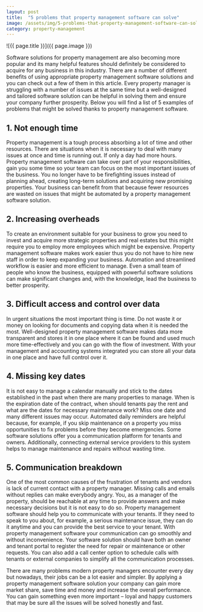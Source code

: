 ```yaml
---
layout: post
title:  "5 problems that property management software can solve"
image: /assets/img/5-problems-that-property-management-software-can-solve.jpg
category: property-management
---
```


![{{ page.title }}]({{ page.image }})

Software solutions for property management are also becoming more popular and its many helpful features should definitely be considered to acquire for any business in this industry. There are a number of different benefits of using appropriate property management software solutions and you can check out a few of them in this article. Every property manager is struggling with a number of issues at the same time but a well-designed and tailored software solution can be helpful in solving them and ensure your company further prosperity. Below you will find a list of 5 examples of problems that might be solved thanks to property management software.


## 1. Not enough time
Property management is a tough process absorbing a lot of time and other resources. There are situations when it is necessary to deal with many issues at once and time is running out. If only a day had more hours. Property management software can take over part of your responsibilities, gain you some time so your team can focus on the most important issues of the business. You no longer have to be firefighting issues instead of planning ahead, creating long-term solutions and acquiring new promising properties. Your business can benefit from that because fewer resources are wasted on issues that might be automated by a property management software solution.

## 2. Increasing overheads
To create an environment suitable for your business to grow you need to invest and acquire more strategic properties and real estates but this might require you to employ more employees which might be expensive. Property management software makes work easier thus you do not have to hire new staff in order to keep expanding your business. Automation and streamlined workflow is easier and more efficient to manage. Even a small team of people who know the business, equipped with powerful software solutions can make significant changes and, with the knowledge, lead the business to better prosperity.

## 3. Difficult access and control over data
In urgent situations the most important thing is time. Do not waste it or money on looking for documents and copying data when it is needed the most. Well-designed property management software makes data more transparent and stores it in one place where it can be found and used much more time-effectively and you can go with the flow of investment. With your management and accounting systems integrated you can store all your data in one place and have full control over it.

## 4. Missing key dates
It is not easy to manage a calendar manually and stick to the dates established in the past when there are many properties to manage. When is the expiration date of the contract, when should tenants pay the rent and what are the dates for necessary maintenance work? Miss one date and many different issues may occur. Automated daily reminders are helpful because, for example, if you skip maintenance on a property you miss opportunities to fix problems before they become emergencies. Some software solutions offer you a communication platform for tenants and owners. Additionally, connecting external service providers to this system helps to manage maintenance and repairs without wasting time.

## 5. Communication breakdown
One of the most common causes of the frustration of tenants and vendors is lack of current contact with a property manager. Missing calls and emails without replies can make everybody angry. You, as a manager of the property, should be reachable at any time to provide answers and make necessary decisions but it is not easy to do so. Property management software should help you to communicate with your tenants. If they need to speak to you about, for example, a serious maintenance issue, they can do it anytime and you can provide the best service to your tenant. With property management software your communication can go smoothly and without inconvenience. Your software solution should have both an owner and tenant portal to register the need for repair or maintenance or other requests. You can also add a call center option to schedule calls with tenants or external companies to simplify all the communication processes.


There are many problems modern property managers encounter every day but nowadays, their jobs can be a lot easier and simpler. By applying a property management software solution your company can gain more market share, save time and money and increase the overall performance. You can gain something even more important – loyal and happy customers that may be sure all the issues will be solved honestly and fast.
